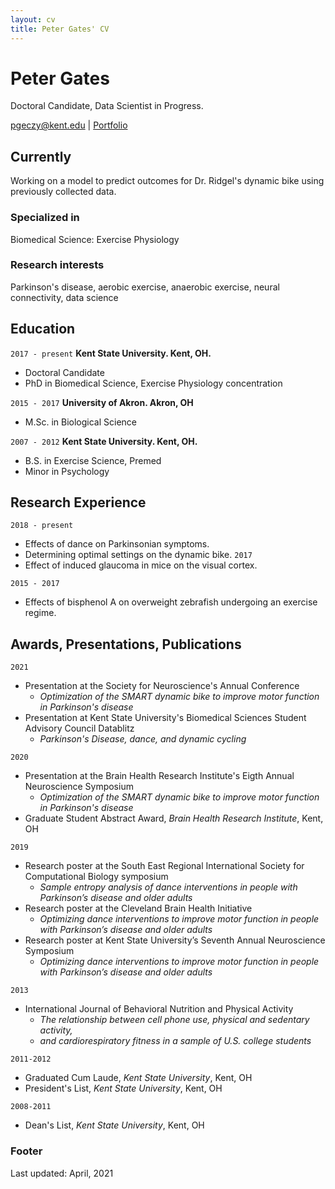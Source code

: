 ```yaml
---
layout: cv
title: Peter Gates' CV
---
```

# Peter Gates
Doctoral Candidate, Data Scientist in Progress.

<div id="webaddress">
<a href="pgeczy@kent.edu">pgeczy@kent.edu</a>
| <a href="https://portfolio.peti.work">Portfolio</a>
</div>


## Currently

Working on a model to predict outcomes for Dr. Ridgel's dynamic bike using previously collected data.

### Specialized in

Biomedical Science: Exercise Physiology

### Research interests

Parkinson's disease, aerobic exercise, anaerobic exercise, neural connectivity, data science

## Education

`2017 - present`
__Kent State University. Kent, OH.__

- Doctoral Candidate
- PhD in Biomedical Science, Exercise Physiology concentration

`2015 - 2017`
__University of Akron. Akron, OH__

- M.Sc. in Biological Science

`2007 - 2012`
__Kent State University. Kent, OH.__

- B.S. in Exercise Science, Premed
- Minor in Psychology

## Research Experience

`2018 - present`
- Effects of dance on Parkinsonian symptoms. 
- Determining optimal settings on the dynamic bike.
`2017`
- Effect of induced glaucoma in mice on the visual cortex.

`2015 - 2017`
- Effects of bisphenol A on overweight zebrafish undergoing an exercise regime.

## Awards, Presentations, Publications

`2021`
- Presentation at the Society for Neuroscience's Annual Conference
  - *Optimization of the SMART dynamic bike to improve motor function in Parkinson's disease*
- Presentation at Kent State University's Biomedical Sciences Student Advisory Council Datablitz
  - *Parkinson's Disease, dance, and dynamic cycling*

`2020`
- Presentation at the Brain Health Research Institute's Eigth Annual Neuroscience Symposium
  - *Optimization of the SMART dynamic bike to improve motor function in Parkinson's disease*
- Graduate Student Abstract Award, *Brain Health Research Institute*, Kent, OH

`2019`
- Research poster at the South East Regional International Society for Computational Biology symposium
  - *Sample entropy analysis of dance interventions in people with Parkinson’s disease and older adults*
- Research poster at the Cleveland Brain Health Initiative
  - *Optimizing dance interventions to improve motor function in people with Parkinson’s disease and older adults*
- Research poster at Kent State University’s Seventh Annual Neuroscience Symposium
  - *Optimizing dance interventions to improve motor function in people with Parkinson’s disease and older adults*

`2013`
- International Journal of Behavioral Nutrition and Physical Activity
  - *The relationship between cell phone use, physical and sedentary activity,* 
  - *and cardiorespiratory fitness in a sample of U.S. college students*

`2011-2012`
- Graduated Cum Laude, *Kent State University*, Kent, OH
- President's List, *Kent State University*, Kent, OH

`2008-2011`
- Dean's List, *Kent State University*, Kent, OH

### Footer

Last updated: April, 2021


